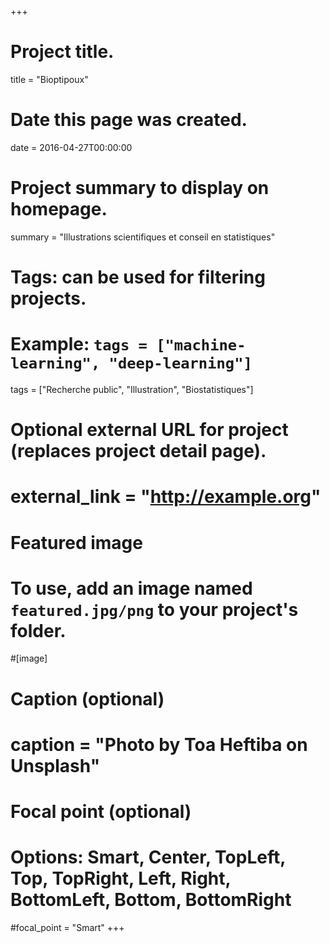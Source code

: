 +++
# Project title.
title = "Bioptipoux"

# Date this page was created.
date = 2016-04-27T00:00:00

# Project summary to display on homepage.
summary = "Illustrations scientifiques et conseil en statistiques"

# Tags: can be used for filtering projects.
# Example: `tags = ["machine-learning", "deep-learning"]`
tags = ["Recherche public", "Illustration", "Biostatistiques"]

# Optional external URL for project (replaces project detail page).
# external_link = "http://example.org"

# Featured image
# To use, add an image named `featured.jpg/png` to your project's folder. 
#[image]
  # Caption (optional)
 # caption = "Photo by Toa Heftiba on Unsplash"

  # Focal point (optional)
  # Options: Smart, Center, TopLeft, Top, TopRight, Left, Right, BottomLeft, Bottom, BottomRight
  #focal_point = "Smart"
+++


## 



